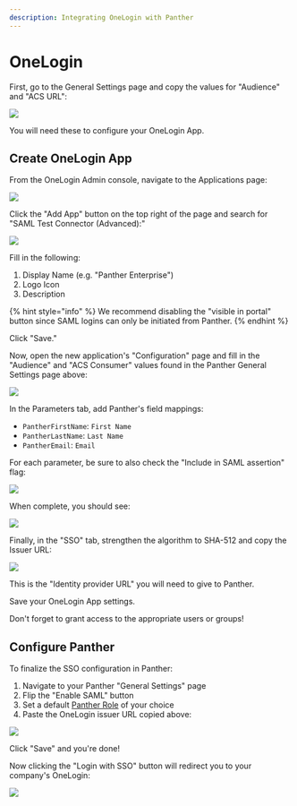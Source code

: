 ```yaml
---
description: Integrating OneLogin with Panther
---
```


# OneLogin

First, go to the General Settings page and copy the values for "Audience" and "ACS URL":

![](<../../../../.gitbook/assets/panther-saml-parameters (5) (1) (1) (1) (21).png>)

You will need these to configure your OneLogin App.

## Create OneLogin App

From the OneLogin Admin console, navigate to the Applications page:

![](<../../../../.gitbook/assets/onelogin1 (8) (8) (9) (2) (1) (1) (8).png>)

Click the "Add App" button on the top right of the page and search for "SAML Test Connector (Advanced):"

![](<../../../../.gitbook/assets/onelogin2 (5) (5) (7) (8) (1) (1) (5).png>)

Fill in the following:

1. Display Name (e.g. "Panther Enterprise")
2. Logo Icon
3. Description

{% hint style="info" %}
We recommend disabling the "visible in portal" button since SAML logins can only be initiated from Panther.
{% endhint %}

Click "Save."

Now, open the new application's "Configuration" page and fill in the "Audience" and "ACS Consumer" values found in the Panther General Settings page above:

![](<../../../../.gitbook/assets/onelogin3 (5) (5) (7) (8) (1) (1) (5).png>)

In the Parameters tab, add Panther's field mappings:

* `PantherFirstName`: `First Name`
* `PantherLastName`: `Last Name`
* `PantherEmail`: `Email`

For each parameter, be sure to also check the "Include in SAML assertion" flag:

![](<../../../../.gitbook/assets/onelogin4-inset (8) (4) (1) (1) (1) (8).png>)

When complete, you should see:

![](<../../../../.gitbook/assets/onelogin4 (8) (8) (9) (5) (1) (1) (8).png>)

Finally, in the "SSO" tab, strengthen the algorithm to SHA-512 and copy the Issuer URL:

![](<../../../../.gitbook/assets/onelogin5 (8) (8) (9) (6) (1) (1) (8).png>)

This is the "Identity provider URL" you will need to give to Panther.

Save your OneLogin App settings.

Don't forget to grant access to the appropriate users or groups!

## Configure Panther

To finalize the SSO configuration in Panther:

1. Navigate to your Panther "General Settings" page
2. Flip the "Enable SAML" button
3. Set a default [Panther Role](../rbac.md) of your choice
4. Paste the OneLogin issuer URL copied above:

![](<../../../../.gitbook/assets/onelogin-panther (2) (1) (1) (7).png>)

Click "Save" and you're done!

Now clicking the "Login with SSO" button will redirect you to your company's OneLogin:

![](<../../../../.gitbook/assets/panther-login-sso (6) (1) (1) (1) (21).png>)
